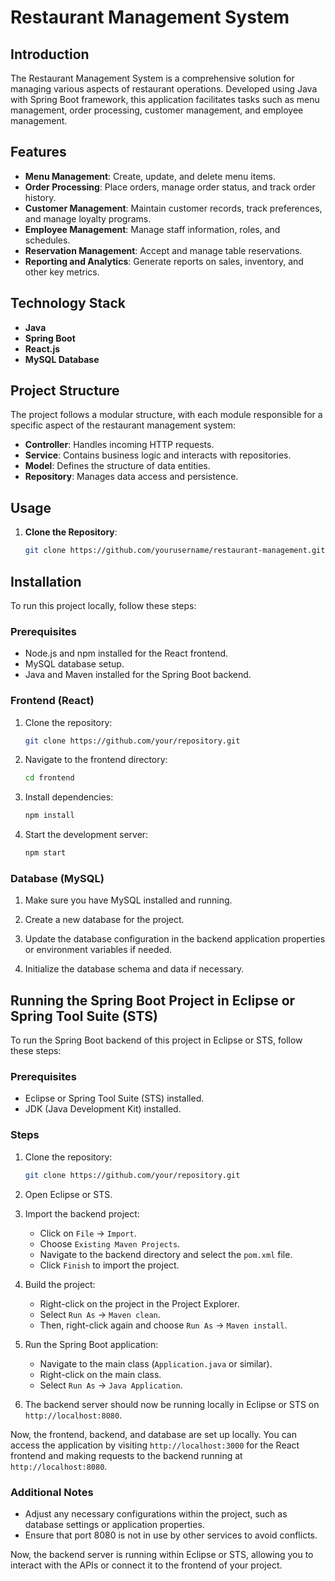 # Restaurant Management System

## Introduction

The Restaurant Management System is a comprehensive solution for managing various aspects of restaurant operations. Developed using Java with Spring Boot framework, this application facilitates tasks such as menu management, order processing, customer management, and employee management. 

## Features

- **Menu Management**: Create, update, and delete menu items.
- **Order Processing**: Place orders, manage order status, and track order history.
- **Customer Management**: Maintain customer records, track preferences, and manage loyalty programs.
- **Employee Management**: Manage staff information, roles, and schedules.
- **Reservation Management**: Accept and manage table reservations.
- **Reporting and Analytics**: Generate reports on sales, inventory, and other key metrics.

## Technology Stack

- **Java**
- **Spring Boot**
- **React.js**
- **MySQL Database**

## Project Structure

The project follows a modular structure, with each module responsible for a specific aspect of the restaurant management system:

- **Controller**: Handles incoming HTTP requests.
- **Service**: Contains business logic and interacts with repositories.
- **Model**: Defines the structure of data entities.
- **Repository**: Manages data access and persistence.

## Usage

1. **Clone the Repository**:

   ```bash
   git clone https://github.com/yourusername/restaurant-management.git


## Installation

To run this project locally, follow these steps:

### Prerequisites

- Node.js and npm installed for the React frontend.
-  MySQL database setup.
- Java and Maven installed for the Spring Boot backend.

### Frontend (React)

1. Clone the repository:

    ```bash
    git clone https://github.com/your/repository.git
    ```
    
2. Navigate to the frontend directory:

    ```bash
    cd frontend
    ```

3. Install dependencies:

    ```bash
    npm install
    ```

4. Start the development server:

    ```bash
    npm start
    ```
### Database (MySQL)

1. Make sure you have MySQL installed and running.

2. Create a new database for the project.

3. Update the database configuration in the backend application properties or environment variables if needed.

4. Initialize the database schema and data if necessary.


## Running the Spring Boot Project in Eclipse or Spring Tool Suite (STS)

To run the Spring Boot backend of this project in Eclipse or STS, follow these steps:

### Prerequisites

- Eclipse or Spring Tool Suite (STS) installed.
- JDK (Java Development Kit) installed.

### Steps

1. Clone the repository:

    ```bash
    git clone https://github.com/your/repository.git
    ```

2. Open Eclipse or STS.

3. Import the backend project:

    - Click on `File` -> `Import`.
    - Choose `Existing Maven Projects`.
    - Navigate to the backend directory and select the `pom.xml` file.
    - Click `Finish` to import the project.

4. Build the project:

    - Right-click on the project in the Project Explorer.
    - Select `Run As` -> `Maven clean`.
    - Then, right-click again and choose `Run As` -> `Maven install`.

5. Run the Spring Boot application:

    - Navigate to the main class (`Application.java` or similar).
    - Right-click on the main class.
    - Select `Run As` -> `Java Application`.

6. The backend server should now be running locally in Eclipse or STS on `http://localhost:8080`.


Now, the frontend, backend, and database are set up locally. You can access the application by visiting `http://localhost:3000` for the React frontend and making requests to the backend running at `http://localhost:8080`.


### Additional Notes

- Adjust any necessary configurations within the project, such as database settings or application properties.
- Ensure that port 8080 is not in use by other services to avoid conflicts.

Now, the backend server is running within Eclipse or STS, allowing you to interact with the APIs or connect it to the frontend of your project.



